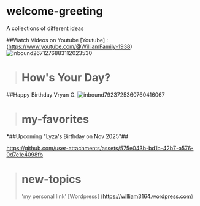 # welcome-greeting
A collections of different ideas

##Watch Videos on Youtube
[Youtube] : (https://www.youtube.com/@WilliamFamily-1938)
![inbound2671276883112023530](https://github.com/user-attachments/assets/c617cd10-03a7-46ee-9a6a-afc19f828458)
> # How's Your Day?
##Happy Birthday Vryan G.
![inbound7923725360760416067](https://github.com/user-attachments/assets/f110e80c-6bf6-40db-a100-ebde68c0f257)
>
># my-favorites
>
*##Upcoming "Lyza's Birthday on Nov 2025"##
>
https://github.com/user-attachments/assets/575e043b-bd1b-42b7-a576-0d7e1e4098fb

> # new-topics
>
> 'my personal link'
> [Wordpress] (https://william3164.wordpress.com)
> 



